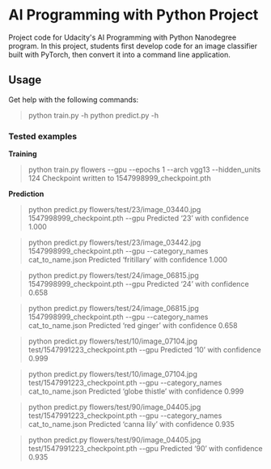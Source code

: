 # AI Programming with Python Project

Project code for Udacity's AI Programming with Python Nanodegree program. In this project, students first develop code for an image classifier built with PyTorch, then convert it into a command line application.

## Usage
Get help with the following commands:

> python train.py -h
> python predict.py -h

### Tested examples

**Training**

> python train.py flowers --gpu --epochs 1 --arch vgg13 --hidden_units 124
Checkpoint written to 1547998999_checkpoint.pth

**Prediction**

> python predict.py flowers/test/23/image_03440.jpg 1547998999_checkpoint.pth --gpu
Predicted ‘23’ with confidence 1.000

> python predict.py flowers/test/23/image_03442.jpg 1547998999_checkpoint.pth --gpu --category_names cat_to_name.json
Predicted ‘fritillary’ with confidence 1.000

> python predict.py flowers/test/24/image_06815.jpg 1547998999_checkpoint.pth --gpu
Predicted ‘24’ with confidence 0.658

> python predict.py flowers/test/24/image_06815.jpg 1547998999_checkpoint.pth --gpu --category_names cat_to_name.json
Predicted ‘red ginger’ with confidence 0.658

> python predict.py flowers/test/10/image_07104.jpg test/1547991223_checkpoint.pth --gpu
Predicted ‘10’ with confidence 0.999

> python predict.py flowers/test/10/image_07104.jpg test/1547991223_checkpoint.pth --gpu --category_names cat_to_name.json
Predicted ‘globe thistle’ with confidence 0.999

> python predict.py flowers/test/90/image_04405.jpg test/1547991223_checkpoint.pth --gpu --category_names cat_to_name.json
Predicted ‘canna lily’ with confidence 0.935

> python predict.py flowers/test/90/image_04405.jpg test/1547991223_checkpoint.pth --gpu
Predicted ‘90’ with confidence 0.935
